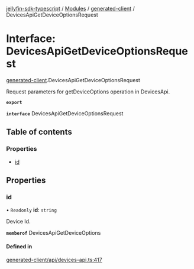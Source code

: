 [jellyfin-sdk-typescript](../README.md) / [Modules](../modules.md) / [generated-client](../modules/generated_client.md) / DevicesApiGetDeviceOptionsRequest

# Interface: DevicesApiGetDeviceOptionsRequest

[generated-client](../modules/generated_client.md).DevicesApiGetDeviceOptionsRequest

Request parameters for getDeviceOptions operation in DevicesApi.

**`export`**

**`interface`** DevicesApiGetDeviceOptionsRequest

## Table of contents

### Properties

- [id](generated_client.DevicesApiGetDeviceOptionsRequest.md#id)

## Properties

### id

• `Readonly` **id**: `string`

Device Id.

**`memberof`** DevicesApiGetDeviceOptions

#### Defined in

[generated-client/api/devices-api.ts:417](https://github.com/thornbill/jellyfin-sdk-typescript/blob/c0c5b18/src/generated-client/api/devices-api.ts#L417)

